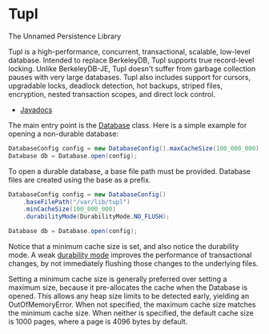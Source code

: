 Tupl
====

The Unnamed Persistence Library

Tupl is a high-performance, concurrent, transactional, scalable, low-level database. Intended to replace BerkeleyDB, Tupl supports true record-level locking. Unlike BerkeleyDB-JE, Tupl doesn't suffer from garbage collection pauses with very large databases. Tupl also includes support for cursors, upgradable locks, deadlock detection, hot backups, striped files, encryption, nested transaction scopes, and direct lock control.

* [Javadocs](http://cojen.github.com/Tupl/javadoc/org/cojen/tupl/package-summary.html)

The main entry point is the [Database](http://cojen.github.io/Tupl/javadoc/org/cojen/tupl/Database.html) class. Here is a simple example for opening a non-durable database:

```java
DatabaseConfig config = new DatabaseConfig().maxCacheSize(100_000_000);
Database db = Database.open(config);
```

To open a durable database, a base file path must be provided. Database files are created
using the base as a prefix.

```java
DatabaseConfig config = new DatabaseConfig()
    .baseFilePath("/var/lib/tupl")
    .minCacheSize(100_000_000)
    .durabilityMode(DurabilityMode.NO_FLUSH);

Database db = Database.open(config);
```

Notice that a minimum cache size is set, and also notice the durability mode. A weak
[durability mode](http://cojen.github.io/Tupl/javadoc/org/cojen/tupl/DurabilityMode.html) improves
the performance of transactional changes, by not immediately flushing those
changes to the underlying files.

Setting a minimum cache size is generally preferred over setting a maximum size, because it
pre-allocates the cache when the Database is opened. This allows any heap size limits to be
detected early, yielding an OutOfMemoryError. When not specified, the maximum cache size
matches the minimum cache size. When neither is specified, the default cache size is 1000
pages, where a page is 4096 bytes by default.


